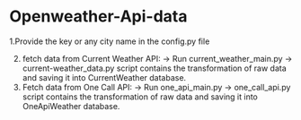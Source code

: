 # Openweather-Api-data

1.Provide the key or any city name in the config.py file

2. fetch data from Current Weather API:
      -> Run current_weather_main.py 
      -> current-weather_data.py script contains the transformation of raw data and saving it into CurrentWeather database. 
3. Fetch data from One Call API:
      -> Run one_api_main.py
      -> one_call_api.py script contains the transformation of raw data and saving it into OneApiWeather database. 
